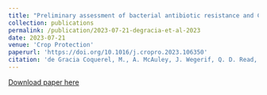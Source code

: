 ```yaml
---
title: "Preliminary assessment of bacterial antibiotic resistance and Candidatus Liberibacter asiaticus titer in three Florida commercial citrus groves"
collection: publications
permalink: /publication/2023-07-21-degracia-et-al-2023
date: 2023-07-21
venue: 'Crop Protection'
paperurl: 'https://doi.org/10.1016/j.cropro.2023.106350'
citation: 'de Gracia Coquerel, M., A. McAuley, J. Wegerif, Q. D. Read, N. Chowdhury, K. C. Jeong, J. G. Morris, S. J. Martins, E. M. Goss, and M. S. Ascunce. 2023. Preliminary assessment of bacterial antibiotic resistance and Candidatus Liberibacter asiaticus titer in three Florida commercial citrus groves. Crop Protection 172:106350. DOI: 10.1016/j.cropro.2023.106350.'
---
```

[Download paper here](https://doi.org/10.1016/j.cropro.2023.106350)
